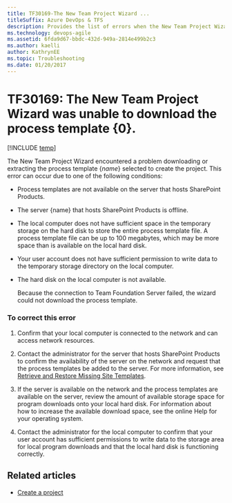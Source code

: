 ```yaml
---
title: TF30169-The New Team Project Wizard ...
titleSuffix: Azure DevOps & TFS
description: Provides the list of errors when the New Team Project Wizard unable to download the process template.
ms.technology: devops-agile
ms.assetid: 6fda9d67-bbdc-432d-949a-2814e499b2c3
ms.author: kaelli
author: KathrynEE
ms.topic: Troubleshooting
ms.date: 01/20/2017
---
```


# TF30169: The New Team Project Wizard was unable to download the process template {0}.

[!INCLUDE [temp](../../includes/version-vsts-tfs-all-versions.md)]

The New Team Project Wizard encountered a problem downloading or extracting the process template {_name_} selected to create the project. This error can occur due to one of the following conditions:

- Process templates are not available on the server that hosts SharePoint Products.

- The server {name} that hosts SharePoint Products is offline.

- The local computer does not have sufficient space in the temporary storage on the hard disk to store the entire process template file. A process template file can be up to 100 megabytes, which may be more space than is available on the local hard disk.

- Your user account does not have sufficient permission to write data to the temporary storage directory on the local computer.

- The hard disk on the local computer is not available.

  Because the connection to Team Foundation Server failed, the wizard could not download the process template.

### To correct this error

1.  Confirm that your local computer is connected to the network and can access network resources.

2.  Contact the administrator for the server that hosts SharePoint Products to confirm the availability of the server on the network and request that the process templates be added to the server. For more information, see [Retrieve and Restore Missing Site Templates](https://msdn.microsoft.com/library/bb909677.aspx).

3.  If the server is available on the network and the process templates are available on the server, review the amount of available storage space for program downloads onto your local hard disk. For information about how to increase the available download space, see the online Help for your operating system.

4.  Contact the administrator for the local computer to confirm that your user account has sufficient permissions to write data to the storage area for local program downloads and that the local hard disk is functioning correctly.

## Related articles

- [Create a project](../../organizations/projects/create-project.md)
